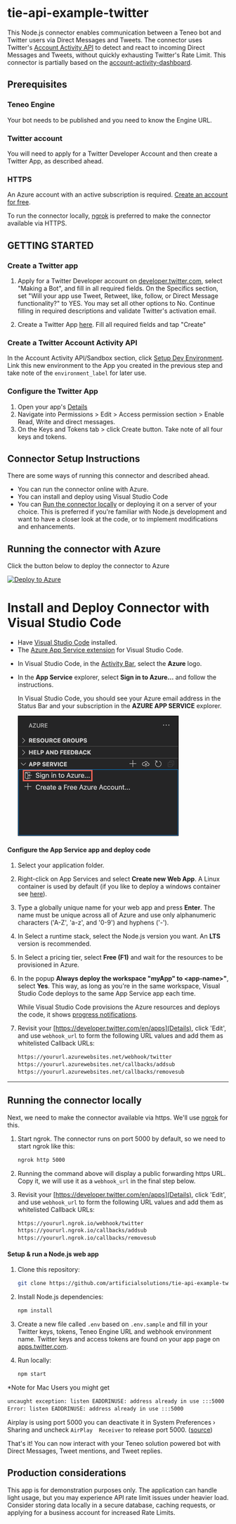 # tie-api-example-twitter

This Node.js connector enables communication between a Teneo bot and Twitter users via Direct Messages and Tweets. The connector uses Twitter's [Account Activity API](https://developer.twitter.com/en/docs/accounts-and-users/subscribe-account-activity/overview) to detect and react to incoming Direct Messages and Tweets, without quickly exhausting Twitter's Rate Limit. This connector is partially based on the [account-activity-dashboard](https://github.com/mkgareja/tbot).

## Prerequisites

### Teneo Engine

Your bot needs to be published and you need to know the Engine URL.

### Twitter account

You will need to apply for a Twitter Developer Account and then create a Twitter App, as described ahead.

### HTTPS

An Azure account with an active subscription is required. [Create an account for free](https://azure.microsoft.com/free/?utm_source=campaign&utm_campaign=vscode-tutorial-app-service-extension&mktingSource=vscode-tutorial-app-service-extension).

To run the connector locally, [ngrok](https://ngrok.com/) is preferred to make the connector available via HTTPS.

## GETTING STARTED

### Create a Twitter app

1. Apply for a Twitter Developer account on [developer.twitter.com](https://developer.twitter.com/en/apps), select "Making a Bot", and fill in all required fields. On the Specifics section, set "Will your app use Tweet, Retweet, like, follow, or Direct Message functionality?" to YES. You may set all other options to No. Continue filling in required descriptions and validate Twitter's activation email.

2. Create a Twitter App [here](https://developer.twitter.com/en/apps/create). Fill all required fields and tap "Create"

### Create a Twitter Account Activity API

In the Account Activity API/Sandbox section, click [Setup Dev Environment](https://developer.twitter.com/en/account/environments). Link this new environment to the App you created in the previous step and take note of the `environment_label` for later use.

### Configure the Twitter App

1. Open your app's [Details](https://developer.twitter.com/en/apps)
2. Navigate into Permissions > Edit > Access permission section > Enable Read, Write and direct messages.
3. On the Keys and Tokens tab > click Create button. Take note of all four keys and tokens.

## Connector Setup Instructions

There are some ways of running this connector and described ahead.
- You can run the connector online with Azure.
- You can  install and deploy using Visual Studio Code
- You can [Run the connector locally](#running-the-connector-locally) or deploying it on a server of your choice. This is preferred if you're familiar with Node.js development and want to have a closer look at the code, or to implement modifications and enhancements.

## Running the connector with Azure

Click the button below to deploy the connector to Azure

[![Deploy to Azure](https://aka.ms/deploytoazurebutton)](https://portal.azure.com/#create/Microsoft.Template/uri/https%3A%2F%2Fraw.githubusercontent.com%2Fartificialsolutions%2Ftie-api-example-twitter%2FXTAI-695-B%2Fazuredeploy.json)

# Install and Deploy Connector with Visual Studio Code

- Have [Visual Studio Code](https://code.visualstudio.com/) installed.
- The [Azure App Service extension](https://marketplace.visualstudio.com/items?itemName=ms-azuretools.vscode-azureappservice) for Visual Studio Code.
 <!-- - <a href="https://git-scm.com/" target="_blank">Install Git</a> -->
- In Visual Studio Code, in the [Activity Bar](https://code.visualstudio.com/docs/getstarted/userinterface), select the **Azure** logo.
- In the **App Service** explorer, select **Sign in to Azure...** and follow the instructions.

    In Visual Studio Code, you should see your Azure email address in the Status Bar and your subscription in the **AZURE APP SERVICE** explorer.

    ![sign in to Azure](./media/sign-in.png)

#### Configure the App Service app and deploy code

1. Select your application folder.
2. Right-click on App Services and select **Create new Web App**. A Linux container is used by default (if you like to deploy a windows container see [here](https://learn.microsoft.com/en-us/azure/app-service/quickstart-nodejs?tabs=windows&pivots=development-environment-vscode)).
1. Type a globally unique name for your web app and press **Enter**. The name must be unique across all of Azure and use only alphanumeric characters ('A-Z', 'a-z', and '0-9') and hyphens ('-').
1. In Select a runtime stack, select the Node.js version you want. An **LTS** version is recommended.
1. In Select a pricing tier, select **Free (F1)** and wait for the resources to be provisioned in Azure.
1. In the popup **Always deploy the workspace "myApp" to \<app-name>"**, select **Yes**. This way, as long as you're in the same workspace, Visual Studio Code deploys to the same App Service app each time.

    While Visual Studio Code provisions the Azure resources and deploys the code, it shows [progress notifications](https://code.visualstudio.com/api/references/extension-guidelines#notifications).


1. Revisit your [https://developer.twitter.com/en/apps](Details), click 'Edit', and use `webhook_url` to form the following URL values and add them as whitelisted Callback URLs:

    ``` bash
    https://yoururl.azurewebsites.net/webhook/twitter
    https://yoururl.azurewebsites.net/callbacks/addsub
    https://yoururl.azurewebsites.net/callbacks/removesub
    ```

-----

## Running the connector locally

Next, we need to make the connector available via https. We'll use [ngrok](https://ngrok.com) for this.

1. Start ngrok. The connector runs on port 5000 by default, so we need to start ngrok like this:

    ``` bash
    ngrok http 5000
    ```

2. Running the command above will display a public forwarding https URL. Copy it, we will use it as a `webhook_url` in the final step below.

3. Revisit your [https://developer.twitter.com/en/apps](Details), click 'Edit', and use `webhook_url` to form the following URL values and add them as whitelisted Callback URLs:

    ``` bash
    https://yoururl.ngrok.io/webhook/twitter
    https://yoururl.ngrok.io/callbacks/addsub
    https://yoururl.ngrok.io/callbacks/removesub
    ```

#### Setup & run a Node.js web app

1. Clone this repository:

    ``` bash
    git clone https://github.com/artificialsolutions/tie-api-example-twitter.git
    ```

2. Install Node.js dependencies:

    ``` bash
    npm install
    ```

3. Create a new file called `.env` based on `.env.sample` and fill in your Twitter keys, tokens, Teneo Engine URL and webhook environment name. Twitter keys and access tokens are found on your app page on [apps.twitter.com](https://apps.twitter.com/).

4. Run locally:

    ```bash
    npm start
    ```

*Note for Mac Users you might get

 ``` bash
 uncaught exception: listen EADDRINUSE: address already in use :::5000
Error: listen EADDRINUSE: address already in use :::5000
```

Airplay is using port 5000 you can deactivate it in System Preferences › Sharing and uncheck  ```AirPlay  Receiver``` to release port 5000. ([source](https://nono.ma/port-5000-used-by-control-center-in-macos-controlce))

That's it! You can now interact with your Teneo solution powered bot with Direct Messages, Tweet mentions, and Tweet replies.

## Production considerations

This app is for demonstration purposes only. The application can handle light usage, but you may experience API rate limit issues under heavier load. Consider storing data locally in a secure database, caching requests, or applying for a business account for increased Rate Limits.
